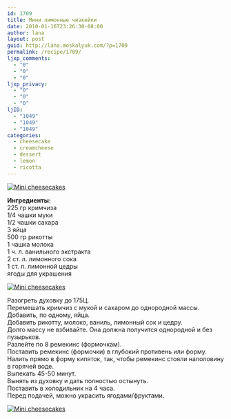 ```yaml
---
id: 1709
title: Мини лимонные чизкейки
date: 2010-01-16T23:26:30-08:00
author: lana
layout: post
guid: http://lana.moskalyuk.com/?p=1709
permalink: /recipe/1709/
ljxp_comments:
  - "0"
  - "0"
  - "0"
ljxp_privacy:
  - "0"
  - "0"
  - "0"
ljID:
  - "1049"
  - "1049"
  - "1049"
categories:
  - cheesecake
  - creamcheese
  - dessert
  - lemon
  - ricotta
---
```

<a class="flickr-image alignnone" title="Mini cheesecakes" href="http://www.flickr.com/photos/67405678@N00/4280331767/" target="_blank"><img src="http://farm3.static.flickr.com/2693/4280331767_562152d1b3.jpg" alt="Mini cheesecakes" /></a>

**Ингредиенты:**  
225 гр кримчиза  
1/4 чашки муки  
1/2 чашки сахара  
3 яйца  
500 гр рикотты  
1 чашка молока  
1 ч. л. ванильного экстракта  
2 ст. л. лимонного сока  
1 ст. л. лимонной цедры  
ягоды для украшения

<a class="flickr-image alignnone" title="Mini cheesecakes" href="http://www.flickr.com/photos/67405678@N00/4281074700/" target="_blank"><img src="http://farm5.static.flickr.com/4004/4281074700_5378c056d4.jpg" alt="Mini cheesecakes" /></a>

Разогреть духовку до 175Ц.  
Перемешать кримчиз с мукой и сахаром до однородной массы.  
Добавить, по одному, яйца.  
Добавить рикотту, молоко, ваниль, лимонный сок и цедру.  
Долго массу не взбивайте. Она должна получится однородной и без пузырьков.  
Разлейте по 8 ремекинс (формочкам).  
Поставить ремекинс (формочки) в глубокий противень или форму.  
Налить прямо в форму кипяток, так, чтобы ремекинс стояли наполовину в горячей воде.  
Выпекать 45-50 минут.  
Вынять из духовку и дать полностью остынуть.  
Поставить в холодильник на 4 часа.  
Перед подачей, можно украсить ягодами/фруктами.

<a class="flickr-image alignnone" title="Mini cheesecakes" href="http://www.flickr.com/photos/67405678@N00/4281074556/" target="_blank"><img src="http://farm3.static.flickr.com/2736/4281074556_cc78938641.jpg" alt="Mini cheesecakes" /></a>